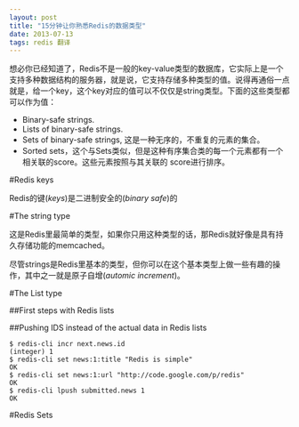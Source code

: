 ```yaml
---
layout: post
title: "15分钟让你熟悉Redis的数据类型"
date: 2013-07-13
tags: redis 翻译
---
```


想必你已经知道了，Redis不是一般的key-value类型的数据库，它实际上是一个支持多种数据结构的服务器，就是说，它支持存储多种类型的值。说得再通俗一点就是，给一个key，这个key对应的值可以不仅仅是string类型。下面的这些类型都可以作为值：

*   Binary-safe strings.
*   Lists of binary-safe strings.
*   Sets of binary-safe strings, 这是一种无序的，不重复的元素的集合。
*   Sorted sets，这个与Sets类似，但是这种有序集合类的每一个元素都有一个相关联的score。这些元素按照与其关联的
    score进行排序。
  
#Redis keys

Redis的键(*keys*)是二进制安全的(*binary safe*)的

#The string type

这是Redis里最简单的类型，如果你只用这种类型的话，那Redis就好像是具有持久存储功能的memcached。

尽管strings是Redis里基本的类型，但你可以在这个基本类型上做一些有趣的操作，其中之一就是原子自增(*automic increment*)。

#The List type

##First steps with Redis lists

##Pushing IDS instead of the actual data in Redis lists

    $ redis-cli incr next.news.id  
    (integer) 1
    $ redis-cli set news:1:title "Redis is simple"
    OK
    $ redis-cli set news:1:url "http://code.google.com/p/redis"
    OK
    $ redis-cli lpush submitted.news 1
    OK


#Redis Sets

